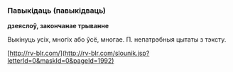 ### Павыкідаць (павыкідваць)
**дзеяслоў, закончанае трыванне**

Выкінуць усіх, многіх або ўсё, многае. П. непатрэбныя цытаты з тэксту.

<a rel="author">[http://rv-blr.com/](http://rv-blr.com/slounik.jsp?letterId=0&maskId=0&pageId=1992)</a>

